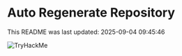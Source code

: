 # Auto Regenerate Repository

This README was last updated: 2025-09-04 09:45:46

 ![TryHackMe](https://tryhackme.com/badge/533634)